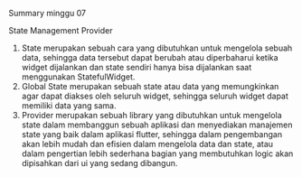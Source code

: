 Summary minggu 07

State Management Provider

1. State merupakan sebuah cara yang dibutuhkan untuk mengelola sebuah data, sehingga data tersebut dapat berubah atau diperbaharui ketika widget dijalankan dan state sendiri hanya bisa dijalankan saat menggunakan StatefulWidget.
2. Global State merupakan sebuah state atau data yang memungkinkan agar dapat diakses oleh seluruh widget, sehingga seluruh widget dapat memiliki data yang sama.
3. Provider merupakan sebuah library yang dibutuhkan untuk mengelola state dalam membanggun sebuah aplikasi dan menyediakan manajemen state yang baik dalam aplikasi flutter, sehingga dalam pengembangan akan lebih mudah dan efisien dalam mengelola data dan state, atau dalam pengertian lebih sederhana bagian yang membutuhkan logic akan dipisahkan dari ui yang sedang dibangun.
